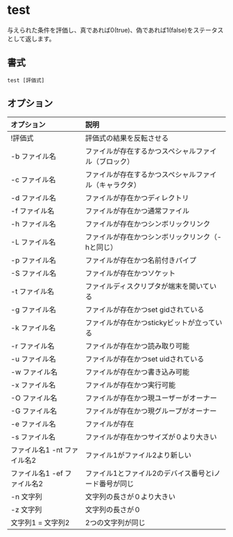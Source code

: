 # test

与えられた条件を評価し、真であれば0(true)、偽であれば1(false)をステータスとして返します。

## 書式

```
test [評価式]
```

## オプション

|オプション|説明|
|:--|:--|
|!評価式|評価式の結果を反転させる|
|-b ファイル名|ファイルが存在するかつスペシャルファイル（ブロック）|
|-c ファイル名|ファイルが存在するかつスペシャルファイル（キャラクタ）|
|-d ファイル名|ファイルが存在かつディレクトリ|
|-f ファイル名|ファイルが存在かつ通常ファイル|
|-h ファイル名|ファイルが存在かつシンボリックリンク|
|-L ファイル名|ファイルが存在かつシンボリックリンク（-hと同じ）|
|-p ファイル名|ファイルが存在かつ名前付きパイプ|
|-S ファイル名|ファイルが存在かつソケット|
|-t ファイル名|ファイルディスクリプタが端末を開いている|
|-g ファイル名|ファイルが存在かつset gidされている|
|-k ファイル名|ファイルが存在かつstickyビットが立っている|
|-r ファイル名|ファイルが存在かつ読み取り可能|
|-u ファイル名|ファイルが存在かつset uidされている|
|-w ファイル名|ファイルが存在かつ書き込み可能|
|-x ファイル名|ファイルが存在かつ実行可能|
|-O ファイル名|ファイルが存在かつ現ユーザーがオーナー|
|-G ファイル名|ファイルが存在かつ現グループがオーナー|
|-e ファイル名|ファイルが存在|
|-s ファイル名|ファイルが存在かつサイズが０より大きい|
|ファイル名1 -nt ファイル名2|ファイル1がファイル2より新しい|
|ファイル名1 -ef ファイル名2|ファイル1とファイル2のデバイス番号とiノード番号が同じ|
|-n 文字列|文字列の長さが０より大きい|
|-z 文字列|文字列の長さが０|
|文字列1 = 文字列2|2つの文字列が同じ|
